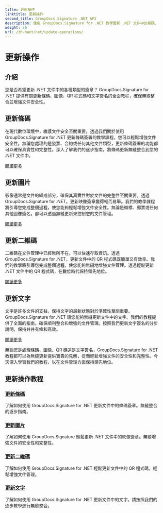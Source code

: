 ```yaml
---
title: 更新操作
linktitle: 更新操作
second_title: GroupDocs.Signature .NET API
description: 使用 GroupDocs.Signature for .NET 教學更新 .NET 文件中的條碼、圖像、QR 碼和文字簽章。加強文件安全和管理。
weight: 26
url: /zh-hant/net/update-operations/
---
```


# 更新操作

## 介紹

您是否希望更新 .NET 文件中的各種類型的簽章？ GroupDocs.Signature for .NET 提供有關更新條碼、圖像、QR 程式碼和文字簽名的全面教程，確保無縫整合並增強文件安全性。

## 更新條碼
在現代數位環境中，維護文件安全至關重要。透過我們關於使用 GroupDocs.Signature for .NET 更新條碼簽署的教學課程，您可以輕鬆增強文件安全性。無論您處理的是發票、合約或任何其他文件類型，更新條碼簽署的功能都可以確保真實性和完整性。深入了解我們的逐步指南，將條碼更新無縫整合到您的 .NET 文件中。

[閱讀更多](./update-barcode/)

## 更新圖片
影像通常是文件的組成部分，確保其真實性對於文件的完整性至關重要。透過 GroupDocs.Signature for .NET，更新映像簽章變得輕而易舉。我們的教學課程將引導您完成整個過程，使您能夠輕鬆增強文件安全性。無論是徽標、郵票或任何其他圖像簽名，都可以透過無縫更新來控制您的文件管理。

[閱讀更多](./update-image/)

## 更新二維碼
二維碼在文件管理中已經無所不在，可以快速存取資訊。透過 GroupDocs.Signature for .NET，更新文件中的 QR 程式碼既簡單又有效率。我們的教學將引導您完成整個過程，使您能夠無縫地增強文件管理。透過輕鬆更新 .NET 文件中的 QR 程式碼，在數位時代保持領先地位。

[閱讀更多](./update-qr-code/)

## 更新文字
文字是許多文件的支柱，保持文字的最新狀態對於準確性至關重要。 GroupDocs.Signature for .NET 讓您能夠無縫更新文件中的文字。我們的教程提供了全面的指南，確保順利整合和增強的文件管理。按照我們更新文字簽名的分步說明，保持井井有條和高效。

[閱讀更多](./update-text/)

無論您是處理條碼、圖像、QR 碼還是文字簽名，GroupDocs.Signature for .NET 教程都可以為無縫更新提供寶貴的見解，從而輕鬆增強文件的安全性和完整性。今天深入學習我們的教程，以在文件管理方面保持領先地位。
## 更新操作教程
### [更新條碼](./update-barcode/)
了解如何使用 GroupDocs.Signature for .NET 更新文件中的條碼簽章。無縫整合的逐步指南。
### [更新圖片](./update-image/)
了解如何使用 GroupDocs.Signature 輕鬆更新 .NET 文件中的映像簽章。無縫增強文件的安全性和完整性。
### [更新二維碼](./update-qr-code/)
了解如何使用 GroupDocs.Signature for .NET 輕鬆更新文件中的 QR 程式碼。輕鬆增強文件管理。
### [更新文字](./update-text/)
了解如何使用 GroupDocs.Signature for .NET 更新文件中的文字。請按照我們的逐步教學進行無縫整合。